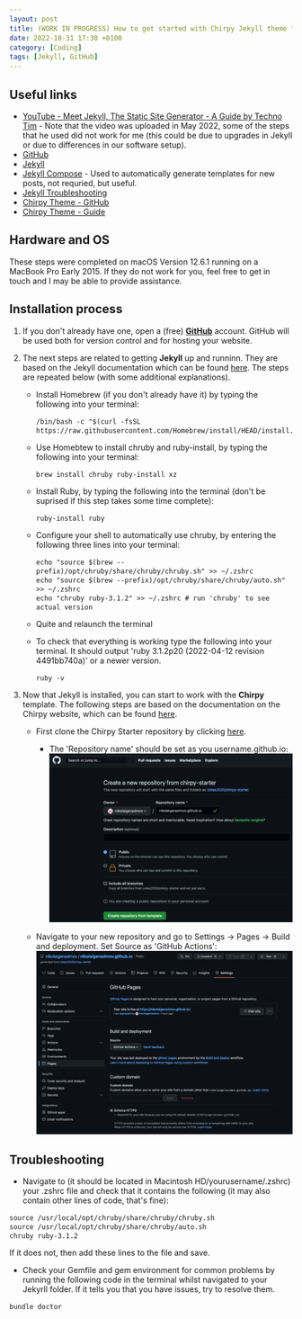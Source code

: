 ```yaml
---
layout: post
title: (WORK IN PROGRESS) How to get started with Chirpy Jekyll theme for your GitHub site 
date: 2022-10-31 17:30 +0100
category: [Coding]
tags: [Jekyll, GitHub]
---
```


## Useful links

- [YouTube -  Meet Jekyll, The Static Site Generator - A Guide by Techno Tim](https://www.youtube.com/watch?v=F8iOU1ci19Q) - Note that the video was uploaded in May 2022, some of the steps that he used did not work for me (this could be due to upgrades in Jekyll or due to differences in our software setup).
- [GitHub](https://github.com/)
- [Jekyll](https://jekyllrb.com/)
- [Jekyll Compose](https://github.com/jekyll/jekyll-compose) - Used to automatically generate templates for new posts, not requried, but useful.
- [Jekyll Troubleshooting](https://jekyllrb.com/docs/troubleshooting/)
- [Chirpy Theme - GitHub](https://github.com/cotes2020/jekyll-theme-chirpy)
- [Chirpy Theme - Guide](https://chirpy.cotes.page/)

## Hardware and OS

These steps were completed on macOS Version 12.6.1 running on a MacBook Pro Early 2015. If they do not work for you, feel free to get in touch and I may be able to provide assistance.

## Installation process

1. If you don't already have one, open a (free) [**GitHub**](https://github.com/) account. GitHub will be used both for version control and for hosting your website.
2. The next steps are related to getting **Jekyll** up and runninn. They are based on the Jekyll documentation which can be found [here](https://jekyllrb.com/docs/installation/macos/). The steps are repeated below (with some additional explanations).
    - Install Homebrew (if you don't already have it) by typing the following into your terminal:

        ```terminal
        /bin/bash -c "$(curl -fsSL https://raw.githubusercontent.com/Homebrew/install/HEAD/install.sh)"
        ```

    - Use Homebtew to install chruby and ruby-install, by typing the following into your terminal:

        ```terminal
        brew install chruby ruby-install xz
        ```

    - Install Ruby, by typing the following into the terminal (don't be suprised if this step takes some time complete):

        ```terminal
        ruby-install ruby
        ```

    - Configure your shell to automatically use chruby, by entering the following three lines into your terminal:

        ```terminal
        echo "source $(brew --prefix)/opt/chruby/share/chruby/chruby.sh" >> ~/.zshrc
        echo "source $(brew --prefix)/opt/chruby/share/chruby/auto.sh" >> ~/.zshrc
        echo "chruby ruby-3.1.2" >> ~/.zshrc # run 'chruby' to see actual version
        ```

    - Quite and relaunch the terminal
    - To check that everything is working type the following into your terminal. It should output 'ruby 3.1.2p20 (2022-04-12 revision 4491bb740a)' or a newer version.

        ```terminal
        ruby -v
        ```

3. Now that Jekyll is installed, you can start to work with the **Chirpy** template. The following steps are based on the documentation on the Chirpy website, which can be found [here](https://chirpy.cotes.page/posts/getting-started/#option-1-using-the-chirpy-starter).
    - First clone the Chirpy Starter repository by clicking [here](https://github.com/cotes2020/chirpy-starter/generate).
        - The 'Repository name' should be set as you username.github.io:
        ![Cloning the GitHub Chirpy Starter repository](/assets/github-newrepo.png)

    - Navigate to your new repository and go to Settings -> Pages -> Build and deployment. Set Source as 'GitHub Actions':
    ![Setting repository 'Build and deployment' settings](/assets/github-pages.png)

## Troubleshooting

- Navigate to (it should be located in  Macintosh HD/yourusername/.zshrc) your .zshrc file and check that it contains the following (it may also contain other lines of code, that's fine):

```
source /usr/local/opt/chruby/share/chruby/chruby.sh
source /usr/local/opt/chruby/share/chruby/auto.sh
chruby ruby-3.1.2
```

If it does not, then add these lines to the file and save.

- Check your Gemfile and gem environment for common problems by running the following code in the terminal whilst navigated to your Jekyrll folder. If it tells you that you have issues, try to resolve them.

```
bundle doctor
```
